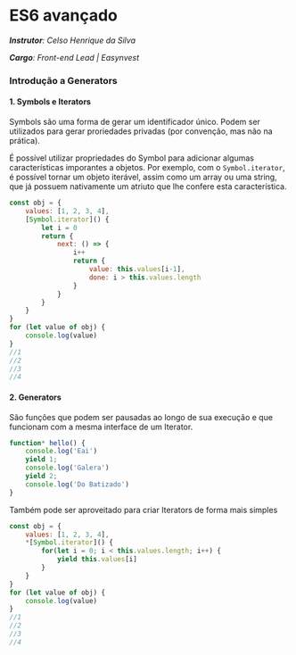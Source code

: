 # ES6 avançado

_**Instrutor**: Celso Henrique da Silva_

_**Cargo**: Front-end Lead | Easynvest_



### Introdução a Generators

#### 1. Symbols e Iterators

Symbols são uma forma de gerar um identificador único. Podem ser utilizados para gerar proriedades privadas (por convenção, mas não na prática).

É possível utilizar propriedades do Symbol para adicionar algumas características imporantes a objetos. Por exemplo, com o `Symbol.iterator`, é possível tornar um objeto iterável, assim como um array ou uma string, que já possuem nativamente um atriuto que lhe confere esta característica.

```javascript
const obj = {
    values: [1, 2, 3, 4],
	[Symbol.iterator]() {
    	let i = 0
    	return {
    		next: () => {		
                i++
				return {
                    value: this.values[i-1],
                    done: i > this.values.length
                }
            }
		}
	} 
}
for (let value of obj) {
    console.log(value)
}
//1
//2
//3
//4
```



#### 2. Generators

São funções que podem ser pausadas ao longo de sua execução e que funcionam com a mesma interface de um Iterator.

```javascript
function* hello() {
    console.log('Eai')
    yield 1;
    console.log('Galera')
    yield 2;
    console.log('Do Batizado')
}
```

Também pode ser aproveitado para criar Iterators de forma mais simples 

```javascript
const obj = {
    values: [1, 2, 3, 4],
	*[Symbol.iterator]() {
    	for(let i = 0; i < this.values.length; i++) {
			yield this.values[i]
        }
	} 
}
for (let value of obj) {
    console.log(value)
}
//1
//2
//3
//4
```


